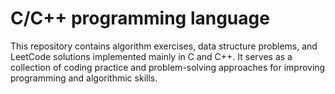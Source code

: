 # C/C++ programming language

This repository contains algorithm exercises, data structure problems, and LeetCode solutions implemented mainly in C and C++. It serves as a collection of coding practice and problem-solving approaches for improving programming and algorithmic skills.

